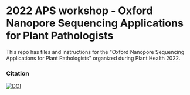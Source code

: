 # 2022 APS workshop - Oxford Nanopore Sequencing Applications for Plant Pathologists
This repo has files and instructions for the "Oxford Nanopore Sequencing Applications for Plant Pathologists" organized during Plant Health 2022. 

### Citation
[![DOI](https://zenodo.org/badge/510888522.svg)](https://zenodo.org/badge/latestdoi/510888522)
